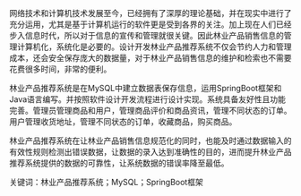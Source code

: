 网络技术和计算机技术发展至今，已经拥有了深厚的理论基础，并在现实中进行了充分运用，尤其是基于计算机运行的软件更是受到各界的关注。加上现在人们已经步入信息时代，所以对于信息的宣传和管理就很关键。因此林业产品销售信息的管理计算机化，系统化是必要的。设计开发林业产品推荐系统不仅会节约人力和管理成本，还会安全保存庞大的数据量，对于林业产品销售信息的维护和检索也不需要花费很多时间，非常的便利。

林业产品推荐系统是在MySQL中建立数据表保存信息，运用SpringBoot框架和Java语言编写。并按照软件设计开发流程进行设计实现。系统具备友好性且功能完善。管理员管理商品和用户，管理商品评价和商品资讯，管理不同状态的订单。用户管理收货地址，管理不同状态的订单，收藏商品，购买商品。

林业产品推荐系统在让林业产品销售信息规范化的同时，也能及时通过数据输入的有效性规则检测出错误数据，让数据的录入达到准确性的目的，进而提升林业产品推荐系统提供的数据的可靠性，让系统数据的错误率降至最低。

关键词：林业产品推荐系统；MySQL；SpringBoot框架
